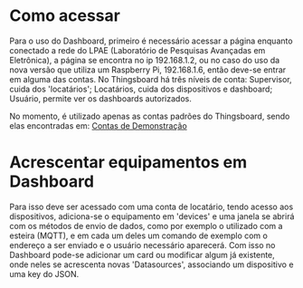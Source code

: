 # Como acessar

Para o uso do Dashboard, primeiro é necessário acessar a página enquanto conectado a rede do LPAE (Laboratório de Pesquisas Avançadas em Eletrônica), a página se encontra no ip 192.168.1.2, ou no caso do uso da nova versão que utiliza um Raspberry Pi, 192.168.1.6, então deve-se entrar em alguma das contas.
No Thingsboard há três níveis de conta: Supervisor, cuida dos 'locatários';
Locatários, cuida dos dispositivos e dashboard;
Usuário, permite ver os dashboards autorizados.

No momento, é utilizado apenas as contas padrões do Thingsboard, sendo elas encontradas em: [Contas de Demonstração](https://thingsboard.io/docs/samples/demo-account/)

# Acrescentar equipamentos em Dashboard

Para isso deve ser acessado com uma conta de locatário, tendo acesso aos dispositivos, adiciona-se o equipamento em 'devices' e uma janela se abrirá com os métodos de envio de dados, como por exemplo o utilizado com a esteira (MQTT), e em cada um deles um comando de exemplo com o endereço a ser enviado e o usuário necessário aparecerá. Com isso no Dashboard pode-se adicionar um card ou modificar algum já existente, onde neles se acrescenta novas 'Datasources', associando um dispositivo e uma key do JSON.
